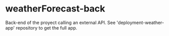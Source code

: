 # weatherForecast-back

Back-end of the proyect calling an external API. See 'deployment-weather-app' repository to get the full app.
